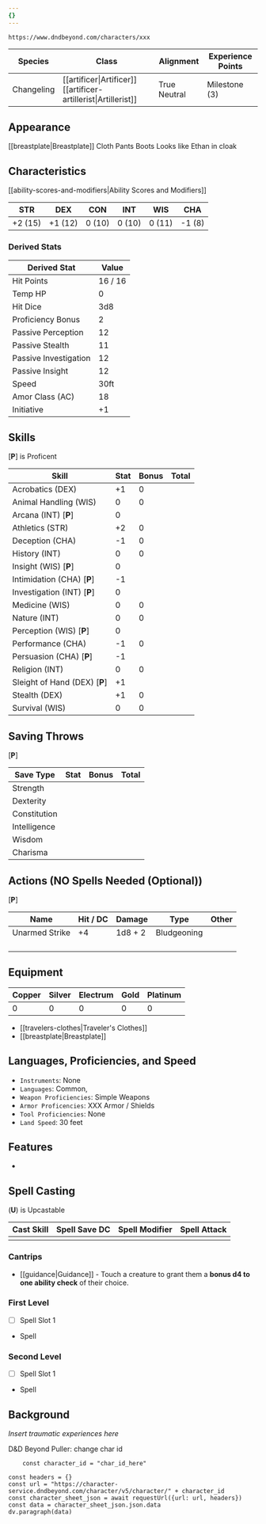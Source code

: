 ```yaml
---
{}
---
```

	https://www.dndbeyond.com/characters/xxx

| Species    | Class                                                           | Alignment    | Experience Points |
| ---------- | --------------------------------------------------------------- | ------------ | ----------------- |
| Changeling | [[artificer\|Artificer]] [[artificer-artillerist\|Artillerist]] | True Neutral | Milestone (3)     |
## Appearance


[[breastplate|Breastplate]]
Cloth Pants
Boots
Looks like Ethan in cloak
## Characteristics
[[ability-scores-and-modifiers|Ability Scores and Modifiers]]

| STR     | DEX     | CON    | INT    | WIS    | CHA    |
| ------- | ------- | ------ | ------ | ------ | ------ |
| +2 (15) | +1 (12) | 0 (10) | 0 (10) | 0 (11) | -1 (8) |

### Derived Stats

| Derived Stat          | Value   |
| --------------------- | ------- |
| Hit Points            | 16 / 16 |
| Temp HP               | 0       |
| Hit Dice              | 3d8     |
| Proficiency Bonus     | 2       |
| Passive Perception    | 12      |
| Passive Stealth       | 11      |
| Passive Investigation | 12      |
| Passive Insight       | 12      |
| Speed                 | 30ft    |
| Amor Class (AC)       | 18      |
| Initiative            | +1      |

## Skills
[**P**] is Proficent

| Skill                         | Stat | Bonus | Total |
| ----------------------------- | ---- | ----- | ----- |
| Acrobatics (DEX)              | +1   | 0     |       |
| Animal Handling (WIS)         | 0    | 0     |       |
| Arcana (INT) [**P**]          | 0    |       |       |
| Athletics (STR)               | +2   | 0     |       |
| Deception (CHA)               | -1   | 0     |       |
| History (INT)                 | 0    | 0     |       |
| Insight (WIS) [**P**]         | 0    |       |       |
| Intimidation (CHA) [**P**]    | -1   |       |       |
| Investigation (INT) [**P**]   | 0    |       |       |
| Medicine (WIS)                | 0    | 0     |       |
| Nature (INT)                  | 0    | 0     |       |
| Perception (WIS) [**P**]      | 0    |       |       |
| Performance (CHA)             | -1   | 0     |       |
| Persuasion (CHA) [**P**]      | -1   |       |       |
| Religion (INT)                | 0    | 0     |       |
| Sleight of Hand (DEX) [**P**] | +1   |       |       |
| Stealth (DEX)                 | +1   | 0     |       |
| Survival (WIS)                | 0    | 0     |       |

## Saving Throws
[**P**]

| Save Type    | Stat | Bonus | Total |
| ------------ | ---- | ----- | ----- |
| Strength     |      |       |       |
| Dexterity    |      |       |       |
| Constitution |      |       |       |
| Intelligence |      |       |       |
| Wisdom       |      |       |       |
| Charisma     |      |       |       |

## Actions (NO Spells Needed (Optional))
[**P**]

| Name           | Hit / DC | Damage  | Type        | Other |
| -------------- | -------- | ------- | ----------- | ----- |
| Unarmed Strike | +4       | 1d8 + 2 | Bludgeoning |       |
|                |          |         |             |       |
|                |          |         |             |       |
|                |          |         |             |       |
|                |          |         |             |       |

## Equipment

| Copper | Silver | Electrum | Gold | Platinum |
| ------ | ------ | -------- | ---- | -------- |
| 0      | 0      | 0        | 0    | 0        |

* [[travelers-clothes|Traveler's Clothes]]
* [[breastplate|Breastplate]]

## Languages, Proficiencies, and Speed

* `Instruments`: None
* `Languages`: Common, 
* `Weapon Proficiencies`: Simple Weapons
* `Armor Proficencies`: XXX Armor / Shields
* `Tool Proficiencies`: None
* `Land Speed`: 30 feet

## Features

* 

## Spell Casting
(**U**) is Upcastable

| Cast Skill | Spell Save DC | Spell Modifier | Spell Attack |
| ---------- | ------------- | -------------- | ------------ |
|            |               |                |              |

### Cantrips

* [[guidance|Guidance]] - Touch a creature to grant them a **bonus d4 to one ability check** of their choice.

### First Level

* [ ] Spell Slot 1
* Spell

### Second Level

* [ ] Spell Slot 1
* Spell

## Background

*Insert traumatic experiences here*


D&D Beyond Puller: change char id
```dataviewjs
	const character_id = "char_id_here"

const headers = {}
const url = "https://character-service.dndbeyond.com/character/v5/character/" + character_id
const character_sheet_json = await requestUrl({url: url, headers})
const data = character_sheet_json.json.data
dv.paragraph(data)
```
